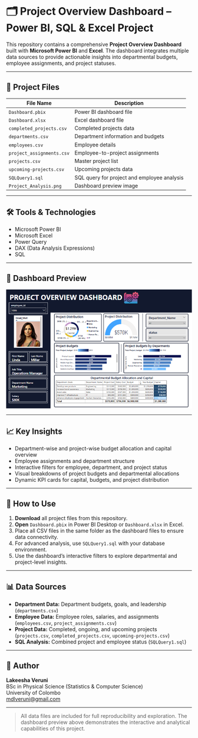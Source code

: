 # 🗂️ Project Overview Dashboard – Power BI, SQL & Excel Project

This repository contains a comprehensive **Project Overview Dashboard** built with **Microsoft Power BI** and **Excel**. The dashboard integrates multiple data sources to provide actionable insights into departmental budgets, employee assignments, and project statuses.

---

## 🧾 Project Files

| File Name                  | Description                                      |
|----------------------------|--------------------------------------------------|
| `Dashboard.pbix`           | Power BI dashboard file                          |
| `Dashboard.xlsx`           | Excel dashboard file                             |
| `completed_projects.csv`   | Completed projects data                          |
| `departments.csv`          | Department information and budgets               |
| `employees.csv`            | Employee details                                 |
| `project_assignments.csv`  | Employee-to-project assignments                  |
| `projects.csv`             | Master project list                              |
| `upcoming-projects.csv`    | Upcoming projects data                           |
| `SQLQuery1.sql`            | SQL query for project and employee analysis      |
| `Project_Analysis.png`     | Dashboard preview image                          |

---

## 🛠 Tools & Technologies

- Microsoft Power BI
- Microsoft Excel
- Power Query
- DAX (Data Analysis Expressions)
- SQL

---

## 📸 Dashboard Preview

![Project Overview Dashboard](Project_Analysis.png)

---

## 📈 Key Insights

- Department-wise and project-wise budget allocation and capital overview
- Employee assignments and department structure
- Interactive filters for employee, department, and project status
- Visual breakdowns of project budgets and departmental allocations
- Dynamic KPI cards for capital, budgets, and project distribution

---

## 🧠 How to Use

1. **Download** all project files from this repository.
2. **Open** `Dashboard.pbix` in Power BI Desktop or `Dashboard.xlsx` in Excel.
3. Place all CSV files in the same folder as the dashboard files to ensure data connectivity.
4. For advanced analysis, use `SQLQuery1.sql` with your database environment.
5. Use the dashboard’s interactive filters to explore departmental and project-level insights.

---

## 📊 Data Sources

- **Department Data:** Department budgets, goals, and leadership (`departments.csv`)
- **Employee Data:** Employee roles, salaries, and assignments (`employees.csv`, `project_assignments.csv`)
- **Project Data:** Completed, ongoing, and upcoming projects (`projects.csv`, `completed_projects.csv`, `upcoming-projects.csv`)
- **SQL Analysis:** Combined project and employee status (`SQLQuery1.sql`)

---

## 📍 Author

**Lakeesha Veruni**  
BSc in Physical Science (Statistics & Computer Science)  
University of Colombo  
mdlveruni@gmail.com

---

> All data files are included for full reproducibility and exploration. The dashboard preview above demonstrates the interactive and analytical capabilities of this project.
